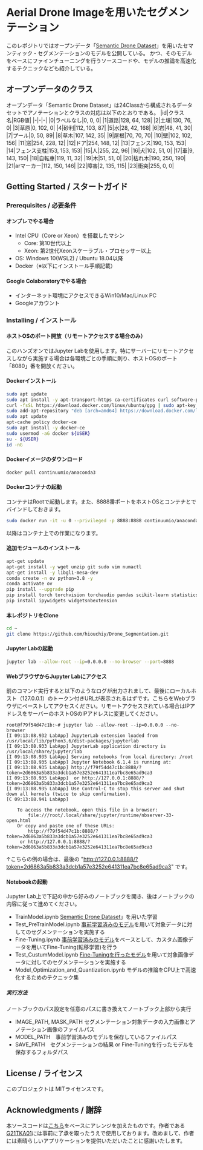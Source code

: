 # Aerial Drone Imageを用いたセグメンテーション
このレポジトリではオープンデータ「[Semantic Drone Dataset](https://www.kaggle.com/datasets/bulentsiyah/semantic-drone-dataset)」を用いたセマンティック・セグメンテーションのモデルを公開している。
かつ、そのモデルをベースにファインチューニングを行うソースコードや、モデルの推論を高速化するテクニックなども紹介している。
## オープンデータのクラス
オープンデータ「Semantic Drone Dataset」は24Classから構成されるデータセットでアノテーションとクラスの対応は以下のとおりである。
|id|クラス名|RGB値|
|-|-|-|
|0|ラベルなし|0, 0, 0|
|1|道路|128, 64, 128|
|2|土壌|130, 76, 0|
|3|草原|0, 102, 0|
|4|砂利|112, 103, 87|
|5|水|28, 42, 168|
|6|岩|48, 41, 30|
|7|プール|0, 50, 89|
|8|草木|107, 142, 35|
|9|屋根|70, 70, 70|
|10|壁|102, 102, 156|
|11|窓|254, 228, 12|
|12|ドア|254, 148, 12|
|13|フェンス|190, 153, 153|
|14|フェンス支柱|153, 153, 153|
|15|人|255, 22, 96|
|16|犬|102, 51, 0|
|17|車|9, 143, 150|
|18|自転車|119, 11, 32|
|19|木|51, 51, 0|
|20|枯れ木|190, 250, 190|
|21|arマーカー|112, 150, 146|
|22|障害|2, 135, 115|
|23|衝突|255, 0, 0|

## Getting Started / スタートガイド
### Prerequisites / 必要条件
#### オンプレでやる場合
- Intel CPU（Core or Xeon）を搭載したマシン
    - Core: 第10世代以上
    - Xeon: 第2世代Xeonスケーラブル・プロセッサー以上
- OS: Windows 10(WSL2) / Ubuntu 18.04以降
- Docker（※以下にインストール手順記載）
#### Google Colaboratoryでやる場合
- インターネット環境にアクセスできるWin10/Mac/Linux PC
- Googleアカウント
### Installing / インストール
#### ホストOSのポート開放（リモートアクセスする場合のみ）
このハンズオンではJupyter Labを使用します。特にサーバーにリモートアクセスしながら実施する場合は各環境ごとの手順に則り、ホストOSのポート「8080」番を開放ください。
#### Dockerインストール
```Bash
sudo apt update
sudo apt install -y apt-transport-https ca-certificates curl software-properties-common
curl -fsSL https://download.docker.com/linux/ubuntu/gpg | sudo apt-key add -
sudo add-apt-repository "deb [arch=amd64] https://download.docker.com/linux/ubuntu bionic stable"
sudo apt update
apt-cache policy docker-ce
sudo apt install -y docker-ce
sudo usermod -aG docker ${USER}
su - ${USER}
id -nG
```

#### Dockerイメージのダウンロード
```Bash
docker pull continuumio/anaconda3
```
#### Dockerコンテナの起動
コンテナはRootで起動します。また、8888番ポートをホストOSとコンテナとでバインドしておきます。
```Bash
sudo docker run -it -u 0 --privileged -p 8888:8888 continuumio/anaconda3 /bin/bash
```
以降はコンテナ上での作業になります。
#### 追加モジュールのインストール
```Bash
apt-get update
apt-get install -y wget unzip git sudo vim numactl
apt-get install -y libgl1-mesa-dev
conda create -n ov python=3.8 -y
conda activate ov
pip install --upgrade pip
pip install torch torchvision torchaudio pandas scikit-learn statistics pillow opencv-python albumentations tqdm matplotlib typing-extensions==4.4.0 jupyterlab segmentation-models-pytorch torchsummary
pip install ipywidgets widgetsnbextension
```
#### 本レポジトリをClone
```Bash
cd ~
git clone https://github.com/hiouchiy/Drone_Segmentation.git
```
#### Jupyter Labの起動
```Bash
jupyter lab --allow-root --ip=0.0.0.0 --no-browser --port=8888
```
#### WebブラウザからJupyter Labにアクセス
前のコマンド実行すると以下のようなログが出力されまして、最後にローカルホスト（127.0.0.1）のトークン付きURLが表示されるはずです。こちらをWebブラウザにペーストしてアクセスください。リモートアクセスされている場合はIPアドレスをサーバーのホストOSのIPアドレスに変更してください。
```
root@f79f54d47c1b:~# jupyter lab --allow-root --ip=0.0.0.0 --no-browser
[I 09:13:08.932 LabApp] JupyterLab extension loaded from /usr/local/lib/python3.6/dist-packages/jupyterlab
[I 09:13:08.933 LabApp] JupyterLab application directory is /usr/local/share/jupyter/lab
[I 09:13:08.935 LabApp] Serving notebooks from local directory: /root
[I 09:13:08.935 LabApp] Jupyter Notebook 6.1.4 is running at:
[I 09:13:08.935 LabApp] http://f79f54d47c1b:8888/?token=2d6863a5b833a3dcb1a57e3252e641311ea7bc8e65ad9ca3
[I 09:13:08.935 LabApp]  or http://127.0.0.1:8888/?token=2d6863a5b833a3dcb1a57e3252e641311ea7bc8e65ad9ca3
[I 09:13:08.935 LabApp] Use Control-C to stop this server and shut down all kernels (twice to skip confirmation).
[C 09:13:08.941 LabApp] 
    
    To access the notebook, open this file in a browser:
        file:///root/.local/share/jupyter/runtime/nbserver-33-open.html
    Or copy and paste one of these URLs:
        http://f79f54d47c1b:8888/?token=2d6863a5b833a3dcb1a57e3252e641311ea7bc8e65ad9ca3
     or http://127.0.0.1:8888/?token=2d6863a5b833a3dcb1a57e3252e641311ea7bc8e65ad9ca3
```
↑こちらの例の場合は、最後の "http://127.0.0.1:8888/?token=2d6863a5b833a3dcb1a57e3252e641311ea7bc8e65ad9ca3" です。
#### Notebookの起動
Jupyter Lab上で下記の中から好みのノートブックを開き、後はノートブックの内容に従って進めてください。

- TrainModel.ipynb
[Semantic Drone Dataset](https://www.kaggle.com/datasets/bulentsiyah/semantic-drone-dataset)」を用いた学習
- Test_PreTrainModel.ipynb
[事前学習済みのモデル](https://drive.google.com/file/d/14PtYuFZc-5sB2n9lLUDku8bgyEKSLZG5/view?usp=share_link)を用いて対象データに対してのセグメンテーションを実施する
- Fine-Tuning.ipynb
[事前学習済みのモデル](https://drive.google.com/file/d/14PtYuFZc-5sB2n9lLUDku8bgyEKSLZG5/view?usp=share_link)をベースとして、カスタム画像データを用いてFine-Tuning(転移学習)を行う
- Test_CustumModel.ipynb
[Fine-Tuningを行ったモデル](https://drive.google.com/file/d/1JXPHg4brau1T93z79VNr4VqLeCEx2CcW/view?usp=share_link)を用いて対象画像データに対してのセグメンテーションを実施する
- Model_Optimization_and_Quantization.ipynb
モデルの推論をCPU上で高速化するためのテクニック集
##### 実行方法
ノートブックのパス設定を任意のパスに書き換えてノートブック上部から実行
- IMAGE_PATH, MASK_PATH セグメンテーション対象データの入力画像とアノテーション画像のファイルパス
- MODEL_PATH　事前学習済みのモデルを保存しているファイルパス
- SAVE_PATH　セグメンテーションの結果 or Fine-Tuningを行ったモデルを保存するフォルダパス

## License / ライセンス
このプロジェクトは MITライセンスです。

## Acknowledgments / 謝辞
本ソースコードは[こちら](https://github.com/G21TKA01/Drone_Segmentation)をベースにアレンジを加えたものです。作者である[G21TKA01](https://github.com/G21TKA01)には事前に了承を取ったうえで使用しております。改めまして、作者には素晴らしいアプリケーションを提供いただいたことに感謝いたします。